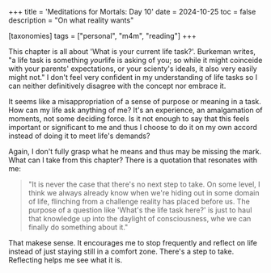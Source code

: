 +++
title = 'Meditations for Mortals: Day 10'
date = 2024-10-25
toc = false
description = "On what reality wants"

[taxonomies]
tags = ["personal", "m4m", "reading"]
+++

This chapter is all about 'What is your current life task?'. Burkeman writes, "a life task is something *your*life is asking of you; so while it might coinceide with your parents' expectations, or your scienty's ideals, it also very easily might not." I don't feel very confident in my understanding of life tasks so I can neither definitively disagree with the concept nor embrace it.

It seems like a misappropriation of a sense of purpose or meaning in a task. How can my life ask anything of me? It's an experience, an amalgamation of moments, not some deciding force. Is it not enough to say that this feels important or significant to me and thus I choose to do it on my own accord instead of doing it to meet life's demands?

Again, I don't fully grasp what he means and thus may be missing the mark. What can I take from this chapter? There is a quotation that resonates with me:

> "It is never the case that there's no next step to take. On some level, I think we always already know when we're hiding out in some domain of life, flinching from a challenge reality has placed before us. The purpose of a question like 'What's the life task here?' is just to haul that knowledge up into the daylight of consciousness, whe we can finally do something about it."

That makese sense. It encourages me to stop frequently and reflect on life instead of just staying still in a comfort zone. There's a step to take. Reflecting helps me see what it is.
